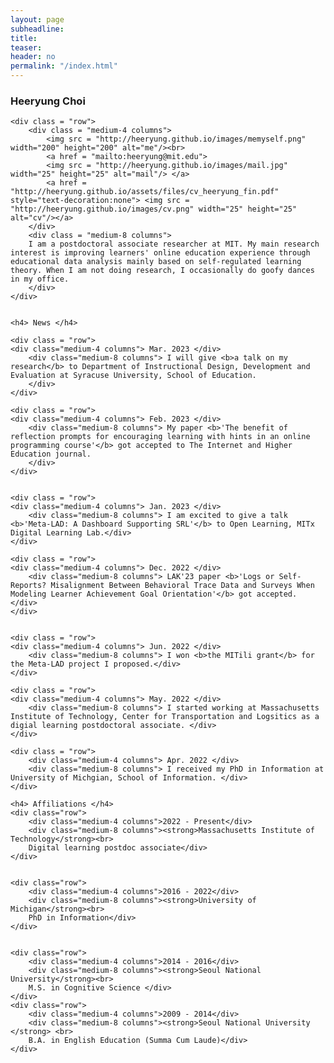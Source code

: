 ```yaml
---
layout: page
subheadline:
title:
teaser:
header: no
permalink: "/index.html"
---
```


<div id = "containter">
    <h3> Heeryung Choi </h3>

    <div class = "row">
        <div class = "medium-4 columns">
            <img src = "http://heeryung.github.io/images/memyself.png" width="200" height="200" alt="me"/><br>
            <a href = "mailto:heeryung@mit.edu">
            <img src = "http://heeryung.github.io/images/mail.jpg" width="25" height="25" alt="mail"/> </a>
            <a href = "http://heeryung.github.io/assets/files/cv_heeryung_fin.pdf" style="text-decoration:none"> <img src = "http://heeryung.github.io/images/cv.png" width="25" height="25" alt="cv"/></a>
        </div>
        <div class = "medium-8 columns">
        I am a postdoctoral associate researcher at MIT. My main research interest is improving learners' online education experience through educational data analysis mainly based on self-regulated learning theory. When I am not doing research, I occasionally do goofy dances in my office.
        </div>
    </div>


    <h4> News </h4>

<!---->
<!--    <div class = "row">-->
<!--    <div class="medium-4 columns"> Mar. 2023 </div>-->
<!--        <div class="medium-8 columns"> I am going to give a talk at the Syracuse University, DD&E Department on March 29th!-->
<!--        </div>-->
<!--    </div>-->
<!---->
<!---->
    <div class = "row">
    <div class="medium-4 columns"> Mar. 2023 </div>
        <div class="medium-8 columns"> I will give <b>a talk on my research</b> to Department of Instructional Design, Development and Evaluation at Syracuse University, School of Education.
        </div>
    </div>

    <div class = "row">
    <div class="medium-4 columns"> Feb. 2023 </div>
        <div class="medium-8 columns"> My paper <b>'The benefit of reflection prompts for encouraging learning with hints in an online programming course'</b> got accepted to The Internet and Higher Education journal.
        </div>
    </div>


    <div class = "row">
    <div class="medium-4 columns"> Jan. 2023 </div>
        <div class="medium-8 columns"> I am excited to give a talk <b>'Meta-LAD: A Dashboard Supporting SRL'</b> to Open Learning, MITx Digital Learning Lab.</div>
    </div>

    <div class = "row">
    <div class="medium-4 columns"> Dec. 2022 </div>
        <div class="medium-8 columns"> LAK'23 paper <b>'Logs or Self-Reports? Misalignment Between Behavioral Trace Data and Surveys When Modeling Learner Achievement Goal Orientation'</b> got accepted. </div>
    </div>


    <div class = "row">
    <div class="medium-4 columns"> Jun. 2022 </div>
        <div class="medium-8 columns"> I won <b>the MITili grant</b> for the Meta-LAD project I proposed.</div>
    </div>

    <div class = "row">
    <div class="medium-4 columns"> May. 2022 </div>
        <div class="medium-8 columns"> I started working at Massachusetts Institute of Technology, Center for Transportation and Logsitics as a digial learning postdoctoral associate. </div>
    </div>

    <div class = "row">
        <div class="medium-4 columns"> Apr. 2022 </div>
        <div class="medium-8 columns"> I received my PhD in Information at University of Michgian, School of Information. </div>
    </div>

<!--     <div class = "row">
        <div class="medium-4 columns"> Oct. 2021 </div>
        <div class="medium-8 columns"> I am excited to give a reserach talk at MIT! </div>
    </div>
 -->

    <h4> Affiliations </h4>
    <div class="row">
        <div class="medium-4 columns">2022 - Present</div>
        <div class="medium-8 columns"><strong>Massachusetts Institute of Technology</strong><br>
        Digital learning postdoc associate</div>
    </div>


    <div class="row">
        <div class="medium-4 columns">2016 - 2022</div>
        <div class="medium-8 columns"><strong>University of Michigan</strong><br>
        PhD in Information</div>
    </div>


    <div class="row">
        <div class="medium-4 columns">2014 - 2016</div>
        <div class="medium-8 columns"><strong>Seoul National University</strong><br>
        M.S. in Cognitive Science </div>
    </div>
    <div class="row">
        <div class="medium-4 columns">2009 - 2014</div>
        <div class="medium-8 columns"><strong>Seoul National University </strong> <br>
        B.A. in English Education (Summa Cum Laude)</div>
    </div>



</div>
